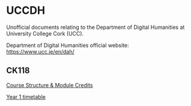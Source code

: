 # UCCDH

Unofficial documents relating to the Department of Digital Humanities at University College Cork (UCC).

Department of Digital Humanities official website:  
https://www.ucc.ie/en/dah/

## CK118

[Course Structure & Module Credits](ck118_credits.md)

[Year 1 timetable](ck118_y1_timetable.md)
